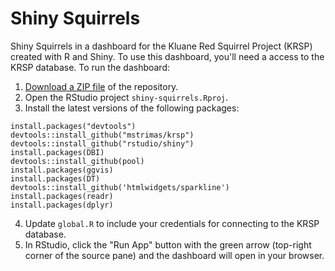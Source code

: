 # Shiny Squirrels

Shiny Squirrels in a dashboard for the Kluane Red Squirrel Project (KRSP) created with R and Shiny. To use this dashboard, you'll need a access to the KRSP database. To run the dashboard:

1. [Download a ZIP file](https://github.com/mstrimas/shiny-squirrels/archive/master.zip) of the repository.
2. Open the RStudio project `shiny-squirrels.Rproj`.
3. Install the latest versions of the following packages:

  ```
  install.packages("devtools")
  devtools::install_github("mstrimas/krsp")
  devtools::install_github("rstudio/shiny")
  install.packages(DBI)
  devtools::install_github(pool)
  install.packages(ggvis)
  install.packages(DT)
  devtools::install_github('htmlwidgets/sparkline')
  install.packages(readr)
  install.packages(dplyr)
  ```
4. Update `global.R` to include your credentials for connecting to the KRSP database.
5. In RStudio, click the "Run App" button with the green arrow (top-right corner of the source pane) and the dashboard will open in your browser.